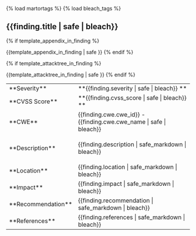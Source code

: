 {% load martortags %}
{% load bleach_tags %}
## {{finding.title | safe | bleach}}

<table class="table table-bordered">

<tbody>

<tr>
<td style="width: 15%">**Severity**</td>
<td>**<span style="color:#{{color_text_severity}}">{{finding.severity | safe | bleach}} </span>**</td>
</tr>

<tr>
<td style="width: 15%">**CVSS Score**</td>
<td>**<span style="color:#{{color_text_severity}}">{{finding.cvss_score | safe | bleach}} </span>**</td>
</tr>

<tr>
<td style="width: 15%">**CWE**</td>
<td>{{finding.cwe.cwe_id}} - {{finding.cwe.cwe_name | safe | bleach}}</td>
</tr>

<tr>
<td style="width: 15%">**Description**</td>
<td>

{{finding.description | safe_markdown | bleach}}

</td>
</tr>

<tr>
<td style="width: 15%">**Location**</td>
<td>{{finding.location | safe_markdown | bleach}}</td>
</tr>

<tr>
<td style="width: 15%">**Impact**</td>
<td>{{finding.impact | safe_markdown | bleach}}</td>
</tr>

<tr>
<td style="width: 15%">**Recommendation**</td>
<td>{{finding.recommendation | safe_markdown | bleach}}</td>
</tr>

<tr>
<td style="width: 15%">**References**</td>
<td>{{finding.references | safe_markdown | bleach}}</td>
</tr>

{% if template_appendix_in_finding %}
<tr>
{{template_appendix_in_finding | safe }}
</tr> 
{% endif %}

{% if template_attacktree_in_finding %}
<tr>
{{template_attacktree_in_finding | safe }}
</tr> 
{% endif %}


</tbody> </table>